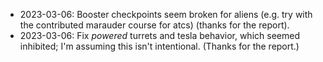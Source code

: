 - 2023-03-06: Booster checkpoints seem broken for aliens (e.g. try with the
  contributed marauder course for atcs) (thanks for the report).
- 2023-03-06: Fix _powered_ turrets and tesla behavior, which seemed inhibited;
  I'm assuming this isn't intentional.  (Thanks for the report.)
